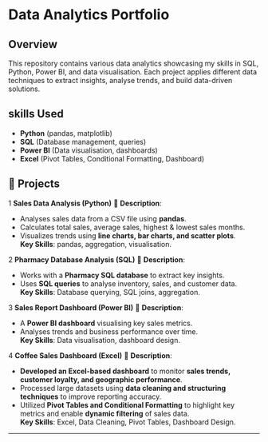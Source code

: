 # Data Analytics Portfolio

## Overview  
This repository contains various data analytics showcasing my skills in SQL, Python, Power BI, and data visualisation. Each project applies different data techniques to extract insights, analyse trends, and build data-driven solutions.  

##  skills Used  
- **Python** (pandas, matplotlib)  
- **SQL** (Database management, queries)  
- **Power BI** (Data visualisation, dashboards)
- **Excel** (Pivot Tables, Conditional Formatting, Dashboard) 

## 📂 Projects  

 1️ **Sales Data Analysis (Python)**
📄 **Description**:  
- Analyses sales data from a CSV file using **pandas**.  
- Calculates total sales, average sales, highest & lowest sales months.  
- Visualizes trends using **line charts, bar charts, and scatter plots**.  
   **Key Skills**: pandas, aggregation, visualisation.  


 2️ **Pharmacy Database Analysis (SQL)**
📄 **Description**:  
- Works with a **Pharmacy SQL database** to extract key insights.  
- Uses **SQL queries** to analyse inventory, sales, and customer data.  
   **Key Skills**: Database querying, SQL joins, aggregation.  


 3️ **Sales Report Dashboard (Power BI)**
📄 **Description**:  
- A **Power BI dashboard** visualising key sales metrics.  
- Analyses trends and business performance over time.  
   **Key Skills**: Data visualisation, dashboard design.
  
4️ **Coffee Sales Dashboard (Excel)**
📄 **Description**:  
- **Developed an Excel-based dashboard** to monitor **sales trends, customer loyalty, and geographic performance**.  
- Processed large datasets using **data cleaning and structuring techniques** to improve reporting accuracy.  
- Utilized **Pivot Tables and Conditional Formatting** to highlight key metrics and enable **dynamic filtering** of sales data.  
   **Key Skills**: Excel, Data Cleaning, Pivot Tables, Dashboard Design.  

 


---

 

